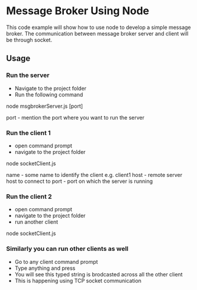 # Message Broker Using Node

This code example will show how to use node to develop a simple message broker. The communication between message broker server and client will be through socket.


## Usage



### Run the server
- Navigate to the project folder
- Run the following command

node msgbrokerServer.js [port]

port - mention the port where you want to run the server

### Run the client 1
- open command prompt
- navigate to the project folder

node socketClient.js <name1> <host> <port>

name - some name to identify the client e.g. client1
host - remote server host to connect to
port - port on which the server is running

### Run the client 2
- open command prompt
- navigate to the project folder
- run another client 

node socketClient.js <name2> <host> <port>

### Similarly you can run other clients as well

- Go to any client command prompt
- Type anything and press <enter>
- You will see this typed string is brodcasted across all the other client
- This is happening using TCP socket communication 


